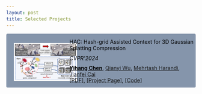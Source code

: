 ```yaml
---
layout: post
title: Selected Projects
---
```


<div style="display: flex; align-items: center; background-color: rgb(133, 149, 171); color: black; border-radius: 4px;">
  <div style="flex: 1;">
    <img src="/paper_hac_teaser.png" style="max-height: 95pt; margin-top: 11px; margin-left: 20px;">
  </div>
  <div style="flex: 2; padding-left: -25px; padding-top: 12px; padding-bottom: 12px;">
    <p style="margin: 1px 0;">HAC: Hash-grid Assisted Context for 3D Gaussian Splatting Compression</p>
    <p style="margin: 10px 0;"><em>CVPR'2024</em></p>
    <p style="margin: -1px 0;"><span style="font-weight: bold;"><u>Yihang Chen</u></span>, <a href="https://qianyiwu.github.io" target="_blank">Qianyi Wu</a>, <a href="https://sites.google.com/site/mehrtashharandi/" target="_blank">Mehrtash Harandi</a>, <a href="http://jianfei-cai.github.io" target="_blank">Jianfei Cai</a></p>
    <p style="margin: -1px 0;"><a href="https://yihangchen-ee.github.io/" target="_blank">[PDF]</a>, <a href="https://yihangchen-ee.github.io/paper_hac/" target="_blank">[Project Page]</a>, <a href="https://github.com/yihangchen-ee/hac/" target="_blank">[Code]</a></p>
  </div>
</div>
